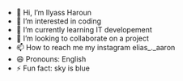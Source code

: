 - 👋 Hi, I’m Ilyass Haroun
- 👀 I’m interested in coding 
- 🌱 I’m currently learning IT developement
- 💞️ I’m looking to collaborate on a project
- 📫 How to reach me my instagram elias_._aaron
- 😄 Pronouns: English
- ⚡ Fun fact: sky is blue 

<!---
elias-aaron/elias-aaron is a ✨ special ✨ repository because its `README.md` (this file) appears on your GitHub profile.
You can click the Preview link to take a look at your changes.
--->
